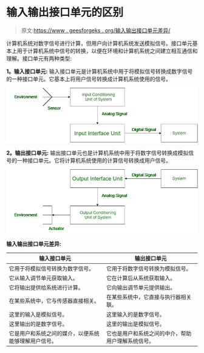 # 输入输出接口单元的区别

> 原文:[https://www . geesforgeks . org/输入输出接口单元差异/](https://www.geeksforgeeks.org/difference-between-input-and-output-interface-unit/)

计算机系统对数字信号进行计算，但用户向计算机系统发送模拟信号。接口单元基本上用于计算机系统中信号的转换，以便在环境和计算机系统之间建立相互通信和理解。接口单元有两种类型:

**1。输入接口单元:**
输入接口单元是计算机系统中用于将模拟信号转换成数字信号的一种接口单元。它基本上将用户信号转换成计算机系统使用的信号。

![](img/aae41ff56da6cdeadff976a1027f5a94.png)

**2。输出接口单元:**
输出接口单元也是计算机系统中用于将数字信号转换成模拟信号的一种接口单元。它将计算机系统使用的计算信号转换成用户信号。

![](img/07ffbc305be36b59c7868e190dd2dc27.png)

**输入输出接口单元差异:**

<center>

| 输入接口单元 | 输出接口单元 |
| --- | --- |
| 它用于将模拟信号转换为数字信号。 | 它用于将数字信号转换为模拟信号。 |
| 它从输入调节单元获取输入。 | 它在计算后从系统获取输入。 |
| 它将输出提供给系统进行计算。 | 它向输出调节单元提供输出。 |
| 在某些系统中，它与传感器直接相关。 | 在某些系统中，它直接与执行器相关联。 |
| 这里的输入是模拟信号。 | 这里输入的是数字信号。 |
| 这里输出的是数字信号。 | 这里的输出是模拟信号。 |
| 它是用户和系统之间的媒介，以便系统能够理解用户信号。 | 它也是用户和系统之间的中介，帮助用户理解系统信号。 |

</center>